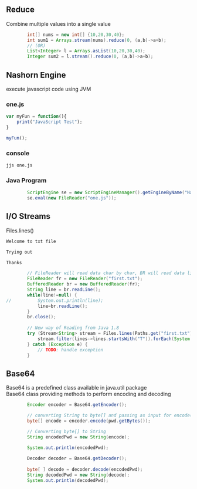 ## Reduce
Combine multiple values into a single value
```java
		int[] nums = new int[] {10,20,30,40};
		int sum1 = Arrays.stream(nums).reduce(0, (a,b)->a+b);
		// (OR)
		List<Integer> l = Arrays.asList(10,20,30,40);
		Integer sum2 = l.stream().reduce(0, (a,b)->a+b);
```
## Nashorn Engine
execute javascript code using JVM
### one.js
```js
var myFun = function(){
	print("JavaScript Test");
}

myFun();
```
### console
```cmd
jjs one.js
```
### Java Program
```java
		ScriptEngine se = new ScriptEngineManager().getEngineByName("Nashorn");
		se.eval(new FileReader("one.js"));
```
## I/O Streams
Files.lines()
```txt
Welcome to txt file

Trying out

Thanks
```
```java
		// FileReader will read data char by char, BR will read data line by line
		FileReader fr = new FileReader("first.txt");
		BufferedReader br = new BufferedReader(fr);
		String line = br.readLine();
		while(line!=null) {
//			System.out.println(line);
			line=br.readLine();
		}
		br.close();
		
		// New way of Reading from Java 1.8
		try (Stream<String> stream = Files.lines(Paths.get("first.txt"))){
			stream.filter(lines->lines.startsWith("T")).forEach(System.out::println);
		} catch (Exception e) {
			// TODO: handle exception
		}
```
## Base64
Base64 is  a predefined class available in java.util package<br>
Base64 class providing methods to perform encoding and decoding 
```java
		Encoder encoder = Base64.getEncoder();

		// converting String to byte[] and passing as input for encode( ) method
		byte[] encode = encoder.encode(pwd.getBytes());

		// Converting byte[] to String
		String encodedPwd = new String(encode);

		System.out.println(encodedPwd);
		
		Decoder decoder = Base64.getDecoder();
		
		byte[ ] decode = decoder.decode(encodedPwd);
		String decodedPwd = new String(decode);
		System.out.println(decodedPwd);
```
